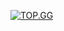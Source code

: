 [![TOP.GG](https://top.gg/api/widget/668481980547072007.svg)](https://top.gg/bot/668481980547072007)

